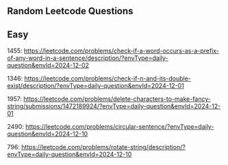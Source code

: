 ## Random Leetcode Questions 

## Easy
1455: https://leetcode.com/problems/check-if-a-word-occurs-as-a-prefix-of-any-word-in-a-sentence/description/?envType=daily-question&envId=2024-12-02

1346: https://leetcode.com/problems/check-if-n-and-its-double-exist/description/?envType=daily-question&envId=2024-12-01

1957: https://leetcode.com/problems/delete-characters-to-make-fancy-string/submissions/1472189924/?envType=daily-question&envId=2024-12-01

2490: https://leetcode.com/problems/circular-sentence/?envType=daily-question&envId=2024-12-10

796: https://leetcode.com/problems/rotate-string/description/?envType=daily-question&envId=2024-12-10
